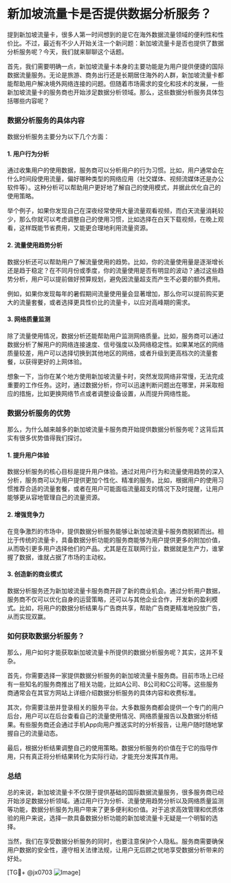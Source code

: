 # 新加坡流量卡是否提供数据分析服务？

提到新加坡流量卡，很多人第一时间想到的是它在海外数据流量领域的便利性和性价比。不过，最近有不少人开始关注一个新问题：新加坡流量卡是否也提供了数据分析服务呢？今天，我们就来聊聊这个话题。

首先，我们需要明确一点，新加坡流量卡本身的主要功能是为用户提供便捷的国际数据流量服务。无论是旅游、商务出行还是长期居住海外的人群，新加坡流量卡都能帮助用户解决境外网络连接的问题。但随着市场需求的变化和技术的发展，一些新加坡流量卡的服务商也开始涉足数据分析领域。那么，这些数据分析服务具体包括哪些内容呢？

### 数据分析服务的具体内容

数据分析服务主要分为以下几个方面：

#### 1. 用户行为分析
通过收集用户的使用数据，服务商可以分析用户的行为习惯。比如，用户通常会在什么时间段使用流量，偏好哪种类型的网络应用（社交媒体、视频流媒体还是办公软件等）。这种分析可以帮助用户更好地了解自己的使用模式，并据此优化自己的使用策略。

举个例子，如果你发现自己在深夜经常使用大量流量观看视频，而白天流量消耗较少，那么你就可以考虑调整自己的使用习惯，比如选择在白天下载视频，在晚上观看，这样既能节省费用，又能更合理地利用流量资源。

#### 2. 流量使用趋势分析
数据分析还可以帮助用户了解流量使用的趋势。比如，你的流量使用量是逐渐增长还是趋于稳定？在不同月份或季度，你的流量使用是否有明显的波动？通过这些趋势分析，用户可以提前做好预算规划，避免因流量超支而产生不必要的额外费用。

例如，如果你发现每年的暑假期间流量使用量会显著增加，那么你可以提前购买更大的流量套餐，或者选择更具性价比的流量卡，以应对高峰期的需求。

#### 3. 网络质量监测
除了流量使用情况，数据分析还能帮助用户监测网络质量。比如，服务商可以通过数据分析了解用户的网络连接速度、信号强度以及网络稳定性。如果某地区的网络质量较差，用户可以选择切换到其他地区的网络，或者升级到更高档次的流量套餐，以获得更好的上网体验。

想象一下，当你在某个地方使用新加坡流量卡时，突然发现网络非常慢，无法完成重要的工作任务。这时，通过数据分析，你可以迅速判断问题出在哪里，并采取相应的措施，比如更换网络节点或者调整设备设置，从而提升网络性能。

### 数据分析服务的优势

那么，为什么越来越多的新加坡流量卡服务商开始提供数据分析服务呢？这背后其实有很多优势值得我们探讨。

#### 1. 提升用户体验
数据分析服务的核心目标是提升用户体验。通过对用户行为和流量使用趋势的深入分析，服务商可以为用户提供更加个性化、精准的服务。比如，根据用户的使用习惯推荐合适的流量套餐，或者在用户可能面临流量超支的情况下及时提醒，让用户能够更从容地管理自己的流量资源。

#### 2. 增强竞争力
在竞争激烈的市场中，提供数据分析服务能够让新加坡流量卡服务商脱颖而出。相比于传统的流量卡，具备数据分析功能的服务商能够为用户提供更多的附加价值，从而吸引更多用户选择他们的产品。尤其是在互联网行业，数据就是生产力，谁掌握了数据，谁就占据了市场的主动权。

#### 3. 创造新的商业模式
数据分析服务还为新加坡流量卡服务商开辟了新的商业机会。通过分析用户数据，服务商不仅可以优化自身的运营策略，还可以与其他企业合作，开发新的盈利模式。比如，将用户的数据分析结果与广告商共享，帮助广告商更精准地投放广告，从而实现双赢。

### 如何获取数据分析服务？

那么，用户如何才能获取新加坡流量卡所提供的数据分析服务呢？其实，这并不复杂。

首先，你需要选择一家提供数据分析服务的新加坡流量卡服务商。目前市场上已经有一些知名的服务商推出了相关功能，比如A公司、B公司和C公司等。这些服务商通常会在其官方网站上详细介绍数据分析服务的具体内容和收费标准。

其次，你需要注册并登录相关的服务平台。大多数服务商都会提供一个专门的用户后台，用户可以在后台查看自己的流量使用情况、网络质量报告以及数据分析结果。有些服务商还会通过手机App向用户推送实时的分析报告，让用户随时随地掌握自己的流量动态。

最后，根据分析结果调整自己的使用策略。数据分析服务的价值在于它的指导作用，只有真正将分析结果转化为实际行动，才能充分发挥其作用。

### 总结

总的来说，新加坡流量卡不仅限于提供基础的国际数据流量服务，很多服务商已经开始涉足数据分析领域。通过用户行为分析、流量使用趋势分析以及网络质量监测等功能，数据分析服务为用户带来了更多便利和价值。对于追求高效管理和优质体验的用户来说，选择一款具备数据分析功能的新加坡流量卡无疑是一个明智的选择。

当然，我们在享受数据分析服务的同时，也要注意保护个人隐私。服务商需要确保用户数据的安全性，遵守相关法律法规，让用户无后顾之忧地享受数据分析带来的好处。

[TG💪+ @jx0703 ![Image](https://github.com/user-attachments/assets/dbca1d08-cadb-493c-b0ec-ad6f7a83f270)]